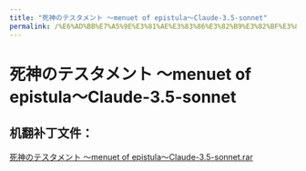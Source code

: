 ```yaml
---
title: "死神のテスタメント ～menuet of epistula～Claude-3.5-sonnet"
permalink: /%E6%AD%BB%E7%A5%9E%E3%81%AE%E3%83%86%E3%82%B9%E3%82%BF%E3%83%A1%E3%83%B3%E3%83%88%20%EF%BD%9Emenuet%20of%20epistula%EF%BD%9EClaude-3.5-sonnet
---
```



# 死神のテスタメント ～menuet of epistula～Claude-3.5-sonnet

## 机翻补丁文件：

[死神のテスタメント ～menuet of epistula～Claude-3.5-sonnet.rar](https://github.com/jyxjyx1234/jyxjyx1234.github.io/blob/main/resources/%E6%AD%BB%E7%A5%9E%E3%81%AE%E3%83%86%E3%82%B9%E3%82%BF%E3%83%A1%E3%83%B3%E3%83%88%20%EF%BD%9Emenuet%20of%20epistula%EF%BD%9EClaude-3.5-sonnet.rar)

 


